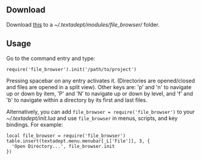 ## Download

Download [this](ta-filebrowser/init.lua) to a
*~/.textadept/modules/file_browser/* folder.

## Usage

Go to the command entry and type:

    require('file_browser').init('/path/to/project')

Pressing spacebar on any entry activates it. (Directories are opened/closed and
files are opened in a split view). Other keys are: 'p' and 'n' to navigate up or
down by item, 'P' and 'N' to navigate up or down by level, and 'f' and 'b' to
navigate within a directory by its first and last files.

Alternatively, you can add `file_browser = require('file_browser')` to your
*~/.textadept/init.lua* and use `file_browser` in menus, scripts, and key
bindings. For example:

    local file_browser = require('file_browser')
    table.insert(textadept.menu.menubar[_L['File']], 3, {
      'Open Directory...', file_browser.init
    })
